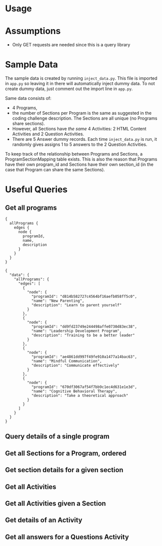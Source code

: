 # Usage



# Assumptions
- Only GET requests are needed since this is a query library

# Sample Data
The sample data is created by running `inject_data.py`. This file is imported in `app.py` so leaving it in there will automatically inject dummy data. To not create dummy data, just comment out the import line in `app.py`.

Same data consists of:
- 4 Programs, 
- the number of Sections per Program is the same as suggested in the coding challenge description. The Sections are all unique (no Programs share sections).
- However, all Sections have *the same* 4 Activities: 2 HTML Content Activities and 2 Question Activities. 
- There are 5 Answer dummy records. Each time `inject_data.py` is run, it randomly gives assigns 1 to 5 answers to the 2 Question Activities.

To keep track of the relationship between Programs and Sections, a ProgramSectionMapping table exists. This is also the reason that Programs have their own program_id and Sections have their own section_id (in the case that Program can share the same Sections).  

# Useful Queries
## Get all programs
```
{
  allPrograms {
    edges {
      node {
        programId,
        name,
        description
      }
    }
  }
}
```
```
{
  "data": {
    "allPrograms": {
      "edges": [
        {
          "node": {
            "programId": "d814b582727c4564bf16aefb058ff5c0",
            "name": "New Parenting",
            "description": "Learn to parent yourself"
          }
        },
        {
          "node": {
            "programId": "dd9fd23749e244498affe0730d83ec38",
            "name": "Leadership Development Program",
            "description": "Training to be a better leader"
          }
        },
        {
          "node": {
            "programId": "ae4861dd997f49fe910a1477a14bac63",
            "name": "Mindful Communication",
            "description": "Communicate effectively"
          }
        },
        {
          "node": {
            "programId": "670df3067af54f7bb9c1ec4d631e1e3d",
            "name": "Cognitive Behavioral Therapy",
            "description": "Take a theoretical approach"
          }
        }
      ]
    }
  }
}
```

## Query details of a single program

## Get all Sections for a Program, ordered

## Get section details for a given section

## Get all Activities

## Get all Activities given a Section

## Get details of an Activity

## Get all answers for a Questions Activity